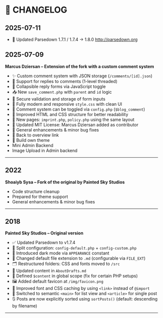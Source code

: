 # 📝 CHANGELOG

## 2025-07-11

- 📝 Updated Parsedown 1.7.1 / 1.7.4 -> 1.8.0 http://parsedown.org

## 2025-07-09  
**Marcus Dziersan – Extension of the fork with a custom comment system**

- ✨ Custom comment system with JSON storage (`/comments/[id].json`)
- 💬 Support for replies to comments (1-level threaded)
- 🔘 Collapsible reply forms via JavaScript toggle
- 📥 New `save_comment.php` with `parent` and `id` logic
- 🧾 Secure validation and storage of form inputs
- 🎨 Fully modern and responsive `style.css` with clean UI
- 🧩 Comment system can be toggled via `config.php` (`$blog_comment`)
- 🧱 Improved HTML and CSS structure for better readability
- 📄 New pages: `imprint.php`, `policy.php` using the same layout
- 📜 Updated MIT License: Marcus Dziersan added as contributor
- 🔧 General enhancements & minor bug fixes
- 🔧 Back to overview link
- 🚀 Build own theme
- Mini Admin Backend
- Image Upload in Admin backend

---

## 2022  
**Shoaiyb Sysa – Fork of the original by Painted Sky Studios**

- Code structure cleanup
- Prepared for theme support
- General enhancements & minor bug fixes

---

## 2018  
**Painted Sky Studios – Original version**

- ✅ Updated Parsedown to v1.7.4
- 🔧 Split configuration: `config-default.php` + `config-custom.php`
- 🌙 Introduced dark mode via `APPEARANCE` constant
- 📄 Changed default file extension to `.md` (configurable via `FILE_EXT`)
- 🗂 Restructured folders: CSS and fonts moved to `/src`
- 📝 Updated content in `AboutDrafts.md`
- 🐛 Defined `$content` in global scope (fix for certain PHP setups)
- 🖼 Added default favicon at `/img/favicon.png`
- 🚀 Improved font and CSS caching by using `<link>` instead of `@import`
- 🧠 Switched to semantic `<main>` for list view and `<article>` for single post
- 🔃 Posts are now explicitly sorted using `sortPosts()` (default: descending by filename)

---
